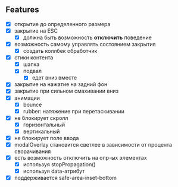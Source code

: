 ## Features

- [x] открытие до определенного размера
- [x] закрытие на ESC
  - [x] должна быть возможность **отключить** поведение
- [x] возможность самому управлять состоянием закрытия
  - [x] создать коллбек обработчик
- [x] стики контента
  - [x] шапка
  - [x] подвал
    - [x] едет вниз вместе
- [x] закрытие на нажатие на задний фон
- [x] закрытие при сильном смахивании вниз
- [x] анимации
  - [x] bounce
  - [x] rubber: натяжение при перетаскивании
- [x] не блокирует скролл
  - [x] горизонтальный
  - [x] вертикальный
- [x] не блокирует поле ввода
- [x] modalOverlay становится светлее в зависимости от процента сворачивания
- [x] есть возможность отключить на опр-ых элементах
  - [x] используя stopPropagation()
  - [x] используя data-атрибут
- [x] поддерживается safe-area-inset-bottom
